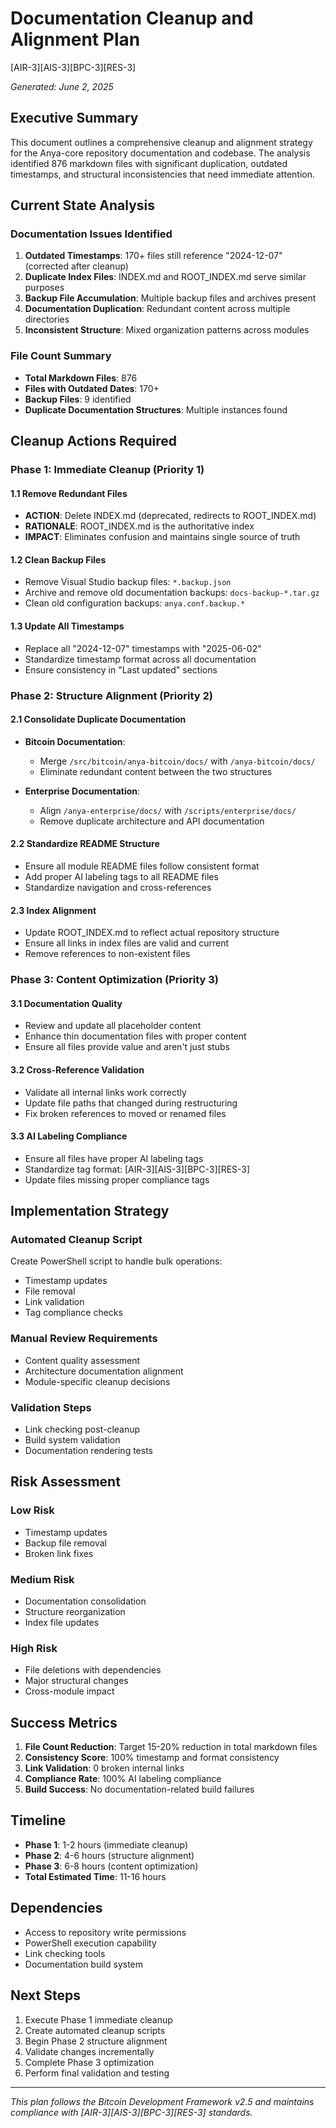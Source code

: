 # Documentation Cleanup and Alignment Plan
[AIR-3][AIS-3][BPC-3][RES-3]

*Generated: June 2, 2025*

## Executive Summary

This document outlines a comprehensive cleanup and alignment strategy for the Anya-core repository documentation and codebase. The analysis identified 876 markdown files with significant duplication, outdated timestamps, and structural inconsistencies that need immediate attention.

## Current State Analysis

### Documentation Issues Identified

1. **Outdated Timestamps**: 170+ files still reference "2024-12-07" (corrected after cleanup)
2. **Duplicate Index Files**: INDEX.md and ROOT_INDEX.md serve similar purposes
3. **Backup File Accumulation**: Multiple backup files and archives present
4. **Documentation Duplication**: Redundant content across multiple directories
5. **Inconsistent Structure**: Mixed organization patterns across modules

### File Count Summary
- **Total Markdown Files**: 876
- **Files with Outdated Dates**: 170+
- **Backup Files**: 9 identified
- **Duplicate Documentation Structures**: Multiple instances found

## Cleanup Actions Required

### Phase 1: Immediate Cleanup (Priority 1)

#### 1.1 Remove Redundant Files
- **ACTION**: Delete INDEX.md (deprecated, redirects to ROOT_INDEX.md)
- **RATIONALE**: ROOT_INDEX.md is the authoritative index
- **IMPACT**: Eliminates confusion and maintains single source of truth

#### 1.2 Clean Backup Files
- Remove Visual Studio backup files: `*.backup.json`
- Archive and remove old documentation backups: `docs-backup-*.tar.gz`
- Clean old configuration backups: `anya.conf.backup.*`

#### 1.3 Update All Timestamps
- Replace all "2024-12-07" timestamps with "2025-06-02"
- Standardize timestamp format across all documentation
- Ensure consistency in "Last updated" sections

### Phase 2: Structure Alignment (Priority 2)

#### 2.1 Consolidate Duplicate Documentation
- **Bitcoin Documentation**: 
  - Merge `/src/bitcoin/anya-bitcoin/docs/` with `/anya-bitcoin/docs/`
  - Eliminate redundant content between the two structures
  
- **Enterprise Documentation**:
  - Align `/anya-enterprise/docs/` with `/scripts/enterprise/docs/`
  - Remove duplicate architecture and API documentation

#### 2.2 Standardize README Structure
- Ensure all module README files follow consistent format
- Add proper AI labeling tags to all README files
- Standardize navigation and cross-references

#### 2.3 Index Alignment
- Update ROOT_INDEX.md to reflect actual repository structure
- Ensure all links in index files are valid and current
- Remove references to non-existent files

### Phase 3: Content Optimization (Priority 3)

#### 3.1 Documentation Quality
- Review and update all placeholder content
- Enhance thin documentation files with proper content
- Ensure all files provide value and aren't just stubs

#### 3.2 Cross-Reference Validation
- Validate all internal links work correctly
- Update file paths that changed during restructuring
- Fix broken references to moved or renamed files

#### 3.3 AI Labeling Compliance
- Ensure all files have proper AI labeling tags
- Standardize tag format: [AIR-3][AIS-3][BPC-3][RES-3]
- Update files missing proper compliance tags

## Implementation Strategy

### Automated Cleanup Script
Create PowerShell script to handle bulk operations:
- Timestamp updates
- File removal
- Link validation
- Tag compliance checks

### Manual Review Requirements
- Content quality assessment
- Architecture documentation alignment
- Module-specific cleanup decisions

### Validation Steps
- Link checking post-cleanup
- Build system validation
- Documentation rendering tests

## Risk Assessment

### Low Risk
- Timestamp updates
- Backup file removal
- Broken link fixes

### Medium Risk
- Documentation consolidation
- Structure reorganization
- Index file updates

### High Risk
- File deletions with dependencies
- Major structural changes
- Cross-module impact

## Success Metrics

1. **File Count Reduction**: Target 15-20% reduction in total markdown files
2. **Consistency Score**: 100% timestamp and format consistency
3. **Link Validation**: 0 broken internal links
4. **Compliance Rate**: 100% AI labeling compliance
5. **Build Success**: No documentation-related build failures

## Timeline

- **Phase 1**: 1-2 hours (immediate cleanup)
- **Phase 2**: 4-6 hours (structure alignment)
- **Phase 3**: 6-8 hours (content optimization)
- **Total Estimated Time**: 11-16 hours

## Dependencies

- Access to repository write permissions
- PowerShell execution capability
- Link checking tools
- Documentation build system

## Next Steps

1. Execute Phase 1 immediate cleanup
2. Create automated cleanup scripts
3. Begin Phase 2 structure alignment
4. Validate changes incrementally
5. Complete Phase 3 optimization
6. Perform final validation and testing

---

*This plan follows the Bitcoin Development Framework v2.5 and maintains compliance with [AIR-3][AIS-3][BPC-3][RES-3] standards.*
